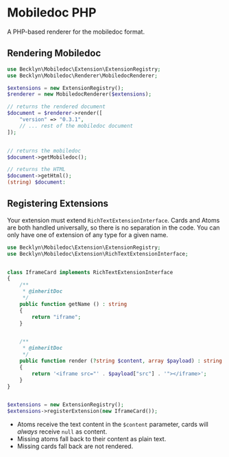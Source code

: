 Mobiledoc PHP
=============

A PHP-based renderer for the mobiledoc format.


Rendering Mobiledoc
-------------------

```php
use Becklyn\Mobiledoc\Extension\ExtensionRegistry;
use Becklyn\Mobiledoc\Renderer\MobiledocRenderer;

$extensions = new ExtensionRegistry();
$renderer = new MobiledocRenderer($extensions);

// returns the rendered document
$document = $renderer->render([
    "version" => "0.3.1",
    // ... rest of the mobiledoc document
]);


// returns the mobiledoc
$document->getMobiledoc();

// returns the HTML
$document->getHtml();
(string) $document:
```



Registering Extensions
----------------------

Your extension must extend `RichTextExtensionInterface`. Cards and Atoms are both handled universally, so there is no separation in the code.
You can only have one of extension of any type for a given name.

```php
use Becklyn\Mobiledoc\Extension\ExtensionRegistry;
use Becklyn\Mobiledoc\Extension\RichTextExtensionInterface;


class IframeCard implements RichTextExtensionInterface
{
    /**
     * @inheritDoc
     */
    public function getName () : string
    {
        return "iframe";
    }


    /**
     * @inheritDoc
     */
    public function render (?string $content, array $payload) : string
    {
        return '<iframe src="' . $payload["src"] . '"></iframe>';
    }
}


$extensions = new ExtensionRegistry();
$extensions->registerExtension(new IframeCard());
```

* Atoms receive the text content in the `$content` parameter, cards will *always* receive `null` as content.
* Missing atoms fall back to their content as plain text.
* Missing cards fall back are not rendered.
